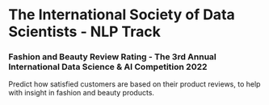 # **The International Society of Data Scientists - NLP Track**
### **Fashion and Beauty Review Rating - The 3rd Annual International Data Science & AI Competition 2022**


Predict how satisfied customers are based on their product reviews, to help with insight in fashion and beauty products.
